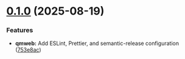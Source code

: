 # [0.1.0](https://github.com/mindevis/QMWeb/compare/v0.0.0...v0.1.0) (2025-08-19)


### Features

* **qmweb:** Add ESLint, Prettier, and semantic-release configuration ([753e8ac](https://github.com/mindevis/QMWeb/commit/753e8acd1b186d3fae23810addc14de0eda64de2))
